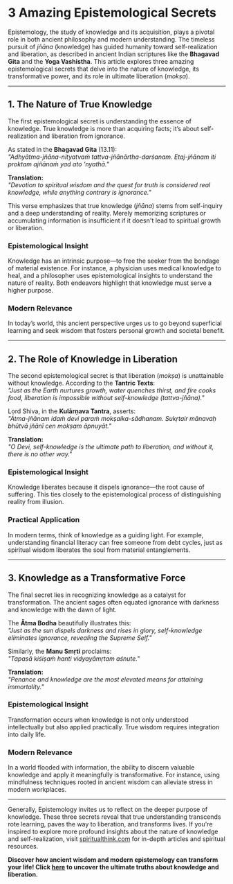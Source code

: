 # 3 Amazing Epistemological Secrets  

Epistemology, the study of knowledge and its acquisition, plays a pivotal role in both ancient philosophy and modern understanding. The timeless pursuit of *jñāna* (knowledge) has guided humanity toward self-realization and liberation, as described in ancient Indian scriptures like the **Bhagavad Gita** and the **Yoga Vashistha**. This article explores three amazing epistemological secrets that delve into the nature of knowledge, its transformative power, and its role in ultimate liberation (*mokṣa*).  

---

## 1. The Nature of True Knowledge  

The first epistemological secret is understanding the essence of knowledge. True knowledge is more than acquiring facts; it’s about self-realization and liberation from ignorance.  

As stated in the **Bhagavad Gita** (13.11):  
*"Adhyātma-jñāna-nityatvaṁ tattva-jñānārtha-darśanam. Etaj-jñānam iti proktam ajñānaṁ yad ato ’nyathā."*  

**Translation:**  
*"Devotion to spiritual wisdom and the quest for truth is considered real knowledge, while anything contrary is ignorance."*  

This verse emphasizes that true knowledge (*jñāna*) stems from self-inquiry and a deep understanding of reality. Merely memorizing scriptures or accumulating information is insufficient if it doesn't lead to spiritual growth or liberation.  

### Epistemological Insight  
Knowledge has an intrinsic purpose—to free the seeker from the bondage of material existence. For instance, a physician uses medical knowledge to heal, and a philosopher uses epistemological insights to understand the nature of reality. Both endeavors highlight that knowledge must serve a higher purpose.  

### Modern Relevance  
In today’s world, this ancient perspective urges us to go beyond superficial learning and seek wisdom that fosters personal growth and societal benefit.  

---

## 2. The Role of Knowledge in Liberation  

The second epistemological secret is that liberation (*mokṣa*) is unattainable without knowledge. According to the **Tantric Texts**:  
*"Just as the Earth nurtures growth, water quenches thirst, and fire cooks food, liberation is impossible without self-knowledge (*tattva-jñāna*)."*  

Lord Shiva, in the **Kulārṇava Tantra**, asserts:  
*"Ātma-jñānam idaṁ devi paraṁ mokṣaika-sādhanam. Sukṛtair mānavaḥ bhūtvā jñānī cen mokṣam āpnuyāt."*  

**Translation:**  
*"O Devi, self-knowledge is the ultimate path to liberation, and without it, there is no other way."*  

### Epistemological Insight  
Knowledge liberates because it dispels ignorance—the root cause of suffering. This ties closely to the epistemological process of distinguishing reality from illusion.  

### Practical Application  
In modern terms, think of knowledge as a guiding light. For example, understanding financial literacy can free someone from debt cycles, just as spiritual wisdom liberates the soul from material entanglements.  

---

## 3. Knowledge as a Transformative Force  

The final secret lies in recognizing knowledge as a catalyst for transformation. The ancient sages often equated ignorance with darkness and knowledge with the dawn of light.  

The **Ātma Bodha** beautifully illustrates this:  
*"Just as the sun dispels darkness and rises in glory, self-knowledge eliminates ignorance, revealing the Supreme Self."*  

Similarly, the **Manu Smṛti** proclaims:  
*"Tapasā kiśiṣaṁ hanti vidyayāmṛtam aśnute."*  

**Translation:**  
*"Penance and knowledge are the most elevated means for attaining immortality."*  

### Epistemological Insight  
Transformation occurs when knowledge is not only understood intellectually but also applied practically. True wisdom requires integration into daily life.  

### Modern Relevance  
In a world flooded with information, the ability to discern valuable knowledge and apply it meaningfully is transformative. For instance, using mindfulness techniques rooted in ancient wisdom can alleviate stress in modern workplaces.  

---

Generally, Epistemology invites us to reflect on the deeper purpose of knowledge. These three secrets reveal that true understanding transcends rote learning, paves the way to liberation, and transforms lives. If you're inspired to explore more profound insights about the nature of knowledge and self-realization, visit [spiritualthink.com](https://spiritualthink.com) for in-depth articles and spiritual resources.  

**Discover how ancient wisdom and modern epistemology can transform your life! Click [here](https://spiritualthink.com/essence-of-knowledge-and-role-in-liberation/) to uncover the ultimate truths about knowledge and liberation.**  

